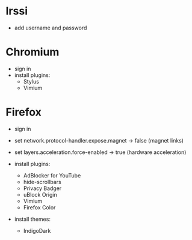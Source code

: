 # Irssi
- add username and password

# Chromium
- sign in
- install plugins:
  * Stylus
  * Vimium

# Firefox
- sign in
- set network.protocol-handler.expose.magnet -> false (magnet links)
- set layers.acceleration.force-enabled -> true (hardware acceleration)
- install plugins:
  * AdBlocker for YouTube
  * hide-scrollbars
  * Privacy Badger
  * uBlock Origin
  * Vimium
  * Firefox Color

- install themes:
  * IndigoDark
